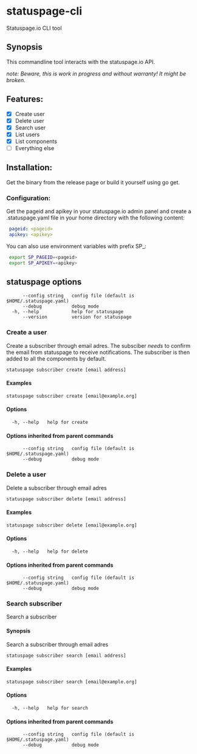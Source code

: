 # statuspage-cli

Statuspage.io CLI tool 

## Synopsis

This commandline tool interacts with the statuspage.io API. 

*note: Beware, this is work in progress and without warranty! It might be broken.*

## Features:

- [x] Create user
- [x] Delete user
- [x] Search user
- [x] List users
- [x] List components
- [ ] Everything else

## Installation:

Get the binary from the release page or build it yourself using go get.

### Configuration:

Get the pageid and apikey in your statuspage.io admin panel and create a .statuspage.yaml file in your home directory with the following content:

```yaml
 pageid: <pageid>
 apikey: <apikey>
 ```

You can also use environment variables with prefix SP_:

```bash
 export SP_PAGEID=<pageid>
 export SP_APIKEY=<apikey>
 ```

## statuspage options

```
      --config string   config file (default is $HOME/.statuspage.yaml)
      --debug           debug mode
  -h, --help            help for statuspage
      --version         version for statuspage
```

### Create a user

Create a subscriber through email adres. The subsciber *needs* to confirm the email from statuspage to receive notifications. The subscriber is then added to all the components by default.

```
statuspage subscriber create [email address]
```

#### Examples

```
statuspage subscriber create [email@example.org]
```

#### Options

```
  -h, --help   help for create
```

#### Options inherited from parent commands

```
      --config string   config file (default is $HOME/.statuspage.yaml)
      --debug           debug mode
```

### Delete a user

Delete a subscriber through email adres

```
statuspage subscriber delete [email address]
```

#### Examples

```
statuspage subscriber delete [email@example.org]
```

#### Options

```
  -h, --help   help for delete
```

#### Options inherited from parent commands

```
      --config string   config file (default is $HOME/.statuspage.yaml)
      --debug           debug mode
```



### Search subscriber 

Search a subscriber

#### Synopsis

Search a subscriber through email adres

```
statuspage subscriber search [email address]
```

#### Examples

```
statuspage subscriber search [email@example.org]
```

#### Options

```
  -h, --help   help for search
```

#### Options inherited from parent commands

```
      --config string   config file (default is $HOME/.statuspage.yaml)
      --debug           debug mode
```
